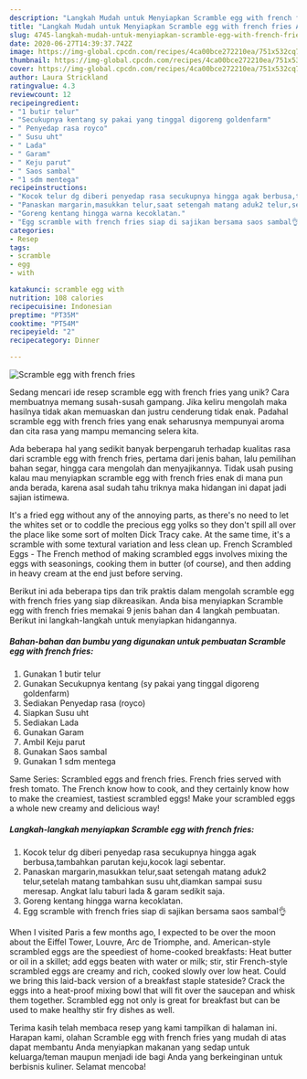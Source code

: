 ```yaml
---
description: "Langkah Mudah untuk Menyiapkan Scramble egg with french fries Anti Gagal"
title: "Langkah Mudah untuk Menyiapkan Scramble egg with french fries Anti Gagal"
slug: 4745-langkah-mudah-untuk-menyiapkan-scramble-egg-with-french-fries-anti-gagal
date: 2020-06-27T14:39:37.742Z
image: https://img-global.cpcdn.com/recipes/4ca00bce272210ea/751x532cq70/scramble-egg-with-french-fries-foto-resep-utama.jpg
thumbnail: https://img-global.cpcdn.com/recipes/4ca00bce272210ea/751x532cq70/scramble-egg-with-french-fries-foto-resep-utama.jpg
cover: https://img-global.cpcdn.com/recipes/4ca00bce272210ea/751x532cq70/scramble-egg-with-french-fries-foto-resep-utama.jpg
author: Laura Strickland
ratingvalue: 4.3
reviewcount: 12
recipeingredient:
- "1 butir telur"
- "Secukupnya kentang sy pakai yang tinggal digoreng goldenfarm"
- " Penyedap rasa royco"
- " Susu uht"
- " Lada"
- " Garam"
- " Keju parut"
- " Saos sambal"
- "1 sdm mentega"
recipeinstructions:
- "Kocok telur dg diberi penyedap rasa secukupnya hingga agak berbusa,tambahkan parutan keju,kocok lagi sebentar."
- "Panaskan margarin,masukkan telur,saat setengah matang aduk2 telur,setelah matang tambahkan susu uht,diamkan sampai susu meresap. Angkat lalu taburi lada &amp; garam sedikit saja."
- "Goreng kentang hingga warna kecoklatan."
- "Egg scramble with french fries siap di sajikan bersama saos sambal👌"
categories:
- Resep
tags:
- scramble
- egg
- with

katakunci: scramble egg with 
nutrition: 108 calories
recipecuisine: Indonesian
preptime: "PT35M"
cooktime: "PT54M"
recipeyield: "2"
recipecategory: Dinner

---
```



![Scramble egg with french fries](https://img-global.cpcdn.com/recipes/4ca00bce272210ea/751x532cq70/scramble-egg-with-french-fries-foto-resep-utama.jpg)

Sedang mencari ide resep scramble egg with french fries yang unik? Cara membuatnya memang susah-susah gampang. Jika keliru mengolah maka hasilnya tidak akan memuaskan dan justru cenderung tidak enak. Padahal scramble egg with french fries yang enak seharusnya mempunyai aroma dan cita rasa yang mampu memancing selera kita.

Ada beberapa hal yang sedikit banyak berpengaruh terhadap kualitas rasa dari scramble egg with french fries, pertama dari jenis bahan, lalu pemilihan bahan segar, hingga cara mengolah dan menyajikannya. Tidak usah pusing kalau mau menyiapkan scramble egg with french fries enak di mana pun anda berada, karena asal sudah tahu triknya maka hidangan ini dapat jadi sajian istimewa.

It&#39;s a fried egg without any of the annoying parts, as there&#39;s no need to let the whites set or to coddle the precious egg yolks so they don&#39;t spill all over the place like some sort of molten Dick Tracy cake. At the same time, it&#39;s a scramble with some textural variation and less clean up. French Scrambled Eggs - The French method of making scrambled eggs involves mixing the eggs with seasonings, cooking them in butter (of course), and then adding in heavy cream at the end just before serving.


Berikut ini ada beberapa tips dan trik praktis dalam mengolah scramble egg with french fries yang siap dikreasikan. Anda bisa menyiapkan Scramble egg with french fries memakai 9 jenis bahan dan 4 langkah pembuatan. Berikut ini langkah-langkah untuk menyiapkan hidangannya.

<!--inarticleads1-->

##### Bahan-bahan dan bumbu yang digunakan untuk pembuatan Scramble egg with french fries:

1. Gunakan 1 butir telur
1. Gunakan Secukupnya kentang (sy pakai yang tinggal digoreng goldenfarm)
1. Sediakan  Penyedap rasa (royco)
1. Siapkan  Susu uht
1. Sediakan  Lada
1. Gunakan  Garam
1. Ambil  Keju parut
1. Gunakan  Saos sambal
1. Gunakan 1 sdm mentega


Same Series: Scrambled eggs and french fries. French fries served with fresh tomato. The French know how to cook, and they certainly know how to make the creamiest, tastiest scrambled eggs! Make your scrambled eggs a whole new creamy and delicious way! 

<!--inarticleads2-->

##### Langkah-langkah menyiapkan Scramble egg with french fries:

1. Kocok telur dg diberi penyedap rasa secukupnya hingga agak berbusa,tambahkan parutan keju,kocok lagi sebentar.
1. Panaskan margarin,masukkan telur,saat setengah matang aduk2 telur,setelah matang tambahkan susu uht,diamkan sampai susu meresap. Angkat lalu taburi lada &amp; garam sedikit saja.
1. Goreng kentang hingga warna kecoklatan.
1. Egg scramble with french fries siap di sajikan bersama saos sambal👌


When I visited Paris a few months ago, I expected to be over the moon about the Eiffel Tower, Louvre, Arc de Triomphe, and. American-style scrambled eggs are the speediest of home-cooked breakfasts: Heat butter or oil in a skillet; add eggs beaten with water or milk; stir, stir French-style scrambled eggs are creamy and rich, cooked slowly over low heat. Could we bring this laid-back version of a breakfast staple stateside? Crack the eggs into a heat-proof mixing bowl that will fit over the saucepan and whisk them together. Scrambled egg not only is great for breakfast but can be used to make healthy stir fry dishes as well. 

Terima kasih telah membaca resep yang kami tampilkan di halaman ini. Harapan kami, olahan Scramble egg with french fries yang mudah di atas dapat membantu Anda menyiapkan makanan yang sedap untuk keluarga/teman maupun menjadi ide bagi Anda yang berkeinginan untuk berbisnis kuliner. Selamat mencoba!
